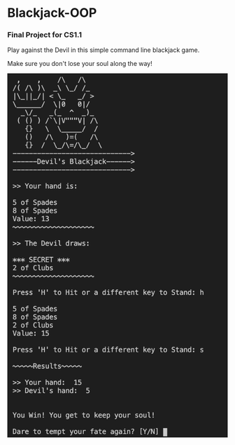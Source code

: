 # Blackjack-OOP
### Final Project for CS1.1

Play against the Devil in this simple command line blackjack game.

Make sure you don't lose your soul along the way!

![SS](/ScreenShot.png)